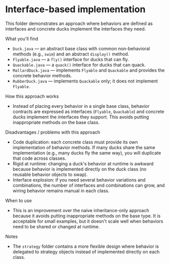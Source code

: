 # Interface-based implementation

This folder demonstrates an approach where behaviors are defined as interfaces and concrete ducks implement the interfaces they need.

What you'll find
- `Duck.java` — an abstract base class with common non-behavioral methods (e.g., `swim`) and an abstract `display()` method.
- `Flyable.java` — a `fly()` interface for ducks that can fly.
- `Quackable.java` — a `quack()` interface for ducks that can quack.
- `MallardDuck.java` — implements `Flyable` and `Quackable` and provides the concrete behavior methods.
- `RubberDuck.java` — implements `Quackable` only; it does not implement `Flyable`.

How this approach works
- Instead of placing every behavior in a single base class, behavior contracts are expressed as interfaces (`Flyable`, `Quackable`) and concrete ducks implement the interfaces they support. This avoids putting inappropriate methods on the base class.

Disadvantages / problems with this approach
- Code duplication: each concrete class must provide its own implementation of behavior methods. If many ducks share the same implementation (e.g., many ducks fly the same way), you will duplicate that code across classes.
- Rigid at runtime: changing a duck's behavior at runtime is awkward because behavior is implemented directly on the duck class (no reusable behavior objects to swap).
- Interface explosion: if you need several behavior variations and combinations, the number of interfaces and combinations can grow, and wiring behavior remains manual in each class.

When to use
- This is an improvement over the naive inheritance-only approach because it avoids putting inappropriate methods on the base type. It is acceptable for small examples, but it doesn't scale well when behaviors need to be shared or changed at runtime.

Notes
- The `strategy` folder contains a more flexible design where behavior is delegated to strategy objects instead of implemented directly on each class.
